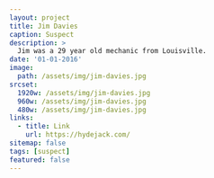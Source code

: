 ```yaml
---
layout: project
title: Jim Davies
caption: Suspect
description: >
  Jim was a 29 year old mechanic from Louisville.
date: '01-01-2016'
image: 
  path: /assets/img/jim-davies.jpg
srcset: 
  1920w: /assets/img/jim-davies.jpg
  960w: /assets/img/jim-davies.jpg
  480w: /assets/img/jim-davies.jpg
links:
  - title: Link
    url: https://hydejack.com/
sitemap: false
tags: [suspect]
featured: false
---
```

